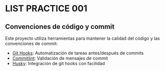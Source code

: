 # LIST PRACTICE 001

## Convenciones de código y commit

Este proyecto utiliza herramientas para mantener la calidad del código y las convenciones de commit:

- [Git Hooks](./docs/git-hooks-setup.md): Automatización de tareas antes/después de commits
- [Commitlint](./docs/commitlint-config.md): Validación de mensajes de commit
- [Husky](./docs/husky-integration.md): Integración de git hooks con facilidad
